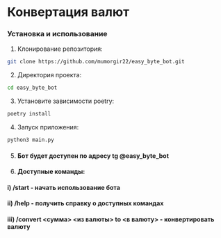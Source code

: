 # Конвертация валют


### Установка и использование


1. Клонирование репозитория:

```bash
git clone https://github.com/mumorgir22/easy_byte_bot.git
```
2. Директория проекта:
```bash
cd easy_byte_bot
```
3. Установите зависимости poetry:
```bash
poetry install
```
4. Запуск приложения:
```bash
python3 main.py
```

5. #### Бот будет доступен по адресу tg @easy_byte_bot
6. #### Доступные команды:
#### i) /start - начать использование бота
#### ii) /help - получить справку о доступных командах
#### iii) /convert <сумма> <из валюты> to <в валюту> - конвертировать валюту